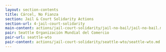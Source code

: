 ```yaml
---
layout: section-contents
title: Cárcel, No Fianza
section: Jail & Court Solidarity Actions
section-url: 4-jail-court-solidarity
main-content: actions/jail-court-solidarity/jail-no-bail/jail-no-bail.md
pair: Seattle Organización Mundial del Comercio
pair-url: seattle-wto
pair-content: actions/jail-court-solidarity/seattle-wto/seattle-wto.md
---
```

